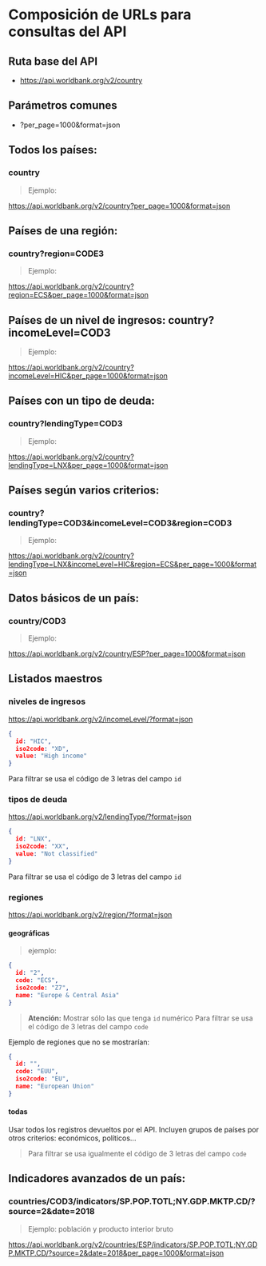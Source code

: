 
# Composición de URLs para consultas del API

## Ruta base del API

- https://api.worldbank.org/v2/country

## Parámetros comunes

- ?per_page=1000&format=json

## Todos los países:

### country

> Ejemplo:

https://api.worldbank.org/v2/country?per_page=1000&format=json

## Países de una región:

### country?region=CODE3

> Ejemplo:

https://api.worldbank.org/v2/country?region=ECS&per_page=1000&format=json

## Países de un nivel de ingresos: country?incomeLevel=COD3

> Ejemplo:

https://api.worldbank.org/v2/country?incomeLevel=HIC&per_page=1000&format=json

## Países con un tipo de deuda:

### country?lendingType=COD3

> Ejemplo:

https://api.worldbank.org/v2/country?lendingType=LNX&per_page=1000&format=json


## Países según varios criterios:

### country?lendingType=COD3&incomeLevel=COD3&region=COD3

> Ejemplo:

https://api.worldbank.org/v2/country?lendingType=LNX&incomeLevel=HIC&region=ECS&per_page=1000&format=json

## Datos básicos de un país:

### country/COD3

> Ejemplo:

https://api.worldbank.org/v2/country/ESP?per_page=1000&format=json

## Listados maestros

### niveles de ingresos

https://api.worldbank.org/v2/incomeLevel/?format=json

```json
{
  id: "HIC",
  iso2code: "XD",
  value: "High income"
}
```
Para filtrar se usa el código de 3 letras del campo `id`

### tipos de deuda

https://api.worldbank.org/v2/lendingType/?format=json

```json
{
  id: "LNX",
  iso2code: "XX",
  value: "Not classified"
}
```
Para filtrar se usa el código de 3 letras del campo `id`

### regiones

https://api.worldbank.org/v2/region/?format=json


#### geográficas

> ejemplo:

```json
{
  id: "2",
  code: "ECS",
  iso2code: "Z7",
  name: "Europe & Central Asia"
}
```

> **Atención:**
> Mostrar sólo las que tenga `id` numérico
> Para filtrar se usa el código de 3 letras del campo `code`

Ejemplo de regiones que no se mostrarían:

```json
{
  id: "",
  code: "EUU",
  iso2code: "EU",
  name: "European Union"
}
```

#### todas

Usar todos los registros devueltos por el API. Incluyen grupos de países por otros criterios: económicos, políticos...

> Para filtrar se usa igualmente el código de 3 letras del campo `code`

## Indicadores avanzados de un país:

### countries/COD3/indicators/SP.POP.TOTL;NY.GDP.MKTP.CD/?source=2&date=2018

> Ejemplo: población y producto interior bruto

https://api.worldbank.org/v2/countries/ESP/indicators/SP.POP.TOTL;NY.GDP.MKTP.CD/?source=2&date=2018&per_page=1000&format=json
